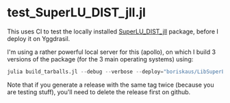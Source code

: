 # test_SuperLU_DIST_jll.jl
This uses CI to test the locally installed [SuperLU_DIST_jll](https://github.com/boriskaus/LibSuperLU_DIST_jll.jl) package, before I deploy it on Yggdrasil. 

I'm using a rather powerful local server for this (apollo), on which I build 3 versions of the package (for the 3 main operating systems) using:
```julia
julia build_tarballs.jl --debug --verbose --deploy="boriskaus/LibSuperLU_DIST_jll.jl" aarch64-apple-darwin-libgfortran5-mpi+mpich,x86_64-linux-gnu-libgfortran5-mpi+mpich,x86_64-w64-mingw32-libgfortran5-mpi+microsoftmpi
```
Note that if you generate a release with the same tag twice (because you are testing stuff), you'll need to delete the release first on github.
